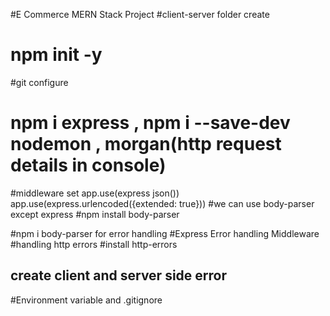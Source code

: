 #E Commerce MERN Stack Project
#client-server folder create
# npm init -y
#git configure
# npm i  express , npm i --save-dev nodemon , morgan(http request details in console)
#middleware set app.use(express json())
app.use(express.urlencoded({extended: true}))
#we can use body-parser except express 
#npm install body-parser

#npm i body-parser for error handling 
#Express Error handling Middleware
#handling http errors 
 #install http-errors
 ## create client and server side error
 #Environment variable and .gitignore
 

